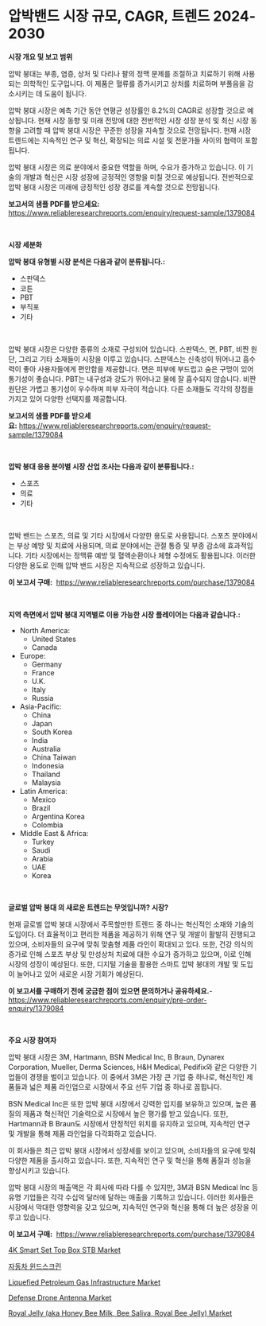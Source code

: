 <p><h1>압박밴드 시장 규모, CAGR, 트렌드 2024-2030</h1></p><p><strong>시장 개요 및 보고 범위</strong></p>
<p><p>압박 붕대는 부종, 염증, 상처 및 다리나 팔의 정맥 문제를 조절하고 치료하기 위해 사용되는 의학적인 도구입니다. 이 제품은 혈류를 증가시키고 상처를 치료하며 부풀음을 감소시키는 데 도움이 됩니다.</p><p>압박 붕대 시장은 예측 기간 동안 연평균 성장률인 8.2%의 CAGR로 성장할 것으로 예상됩니다. 현재 시장 동향 및 미래 전망에 대한 전반적인 시장 성장 분석 및 최신 시장 동향을 고려할 때 압박 붕대 시장은 꾸준한 성장을 지속할 것으로 전망됩니다. 현재 시장 트렌드에는 지속적인 연구 및 혁신, 확장되는 의료 시설 및 전문가들 사이의 협력이 포함됩니다.</p><p>압박 붕대 시장은 의료 분야에서 중요한 역할을 하며, 수요가 증가하고 있습니다. 이 기술의 개발과 혁신은 시장 성장에 긍정적인 영향을 미칠 것으로 예상됩니다. 전반적으로 압박 붕대 시장은 미래에 긍정적인 성장 경로를 계속할 것으로 전망됩니다.</p></p>
<p><strong>보고서의 샘플 PDF를 받으세요:</strong> <a href="https://www.reliableresearchreports.com/enquiry/request-sample/1379084">https://www.reliableresearchreports.com/enquiry/request-sample/1379084</a></p>
<p>&nbsp;</p>
<p><strong>시장 세분화</strong></p>
<p><strong>압박 붕대 유형별 시장 분석은 다음과 같이 분류됩니다.:</strong></p>
<p><ul><li>스판덱스</li><li>코튼</li><li>PBT</li><li>부직포</li><li>기타</li></ul></p>
<p>&nbsp;</p>
<p><p>압박 붕대 시장은 다양한 종류의 소재로 구성되어 있습니다. 스판덱스, 면, PBT, 비짠 원단, 그리고 기타 소재들이 시장을 이루고 있습니다. 스판덱스는 신축성이 뛰어나고 흡수력이 좋아 사용자들에게 편안함을 제공합니다. 면은 피부에 부드럽고 숨은 구멍이 있어 통기성이 좋습니다. PBT는 내구성과 강도가 뛰어나고 물에 잘 흡수되지 않습니다. 비짠 원단은 가볍고 통기성이 우수하며 피부 자극이 적습니다. 다른 소재들도 각각의 장점을 가지고 있어 다양한 선택지를 제공합니다.</p></p>
<p><strong>보고서의 샘플 PDF를 받으세요:</strong>&nbsp;<a href="https://www.reliableresearchreports.com/enquiry/request-sample/1379084">https://www.reliableresearchreports.com/enquiry/request-sample/1379084</a></p>
<p>&nbsp;</p>
<p><strong> 압박 붕대 응용 분야별 시장 산업 조사는 다음과 같이 분류됩니다.:</strong></p>
<p><ul><li>스포츠</li><li>의료</li><li>기타</li></ul></p>
<p>&nbsp;</p>
<p><p>압박 밴드는 스포츠, 의료 및 기타 시장에서 다양한 용도로 사용됩니다. 스포츠 분야에서는 부상 예방 및 치료에 사용되며, 의료 분야에서는 관절 통증 및 부종 감소에 효과적입니다. 기타 시장에서는 정맥류 예방 및 혈액순환이나 체형 수정에도 활용됩니다. 이러한 다양한 용도로 인해 압박 밴드 시장은 지속적으로 성장하고 있습니다.</p></p>
<p><strong>이 보고서 구매:</strong>&nbsp; <a href="https://www.reliableresearchreports.com/purchase/1379084">https://www.reliableresearchreports.com/purchase/1379084</a></p>
<p>&nbsp;</p>
<p><strong>지역 측면에서 압박 붕대 지역별로 이용 가능한 시장 플레이어는 다음과 같습니다.:</strong></p>
<p><ul>
    <li>
        North America:
        <ul>
            <li>United States</li>
            <li>Canada</li>
        </ul>
    </li>
    <li>
        Europe:
        <ul>
            <li>Germany</li>
            <li>France</li>
            <li>U.K.</li>
            <li>Italy</li>
            <li>Russia</li>
        </ul>
    </li>
    <li>
        Asia-Pacific:
        <ul>
            <li>China</li>
            <li>Japan</li>
            <li>South Korea</li>
            <li>India</li>
            <li>Australia</li>
            <li>China Taiwan</li>
            <li>Indonesia</li>
            <li>Thailand</li>
            <li>Malaysia</li>
        </ul>
    </li>
    <li>
        Latin America:
        <ul>
            <li>Mexico</li>
            <li>Brazil</li>
            <li>Argentina Korea</li>
            <li>Colombia</li>
        </ul>
    </li>
    <li>
        Middle East & Africa:
        <ul>
            <li>Turkey</li>
            <li>Saudi</li>
            <li>Arabia</li>
            <li>UAE</li>
            <li>Korea</li>
        </ul>
    </li>
    </ul></p>
<p>&nbsp;</p>
<p><strong>글로벌 압박 붕대 의 새로운 트렌드는 무엇입니까? 시장?</strong></p>
<p><p>현재 글로벌 압박 붕대 시장에서 주목할만한 트렌드 중 하나는 혁신적인 소재와 기술의 도입이다. 더 효율적이고 편리한 제품을 제공하기 위해 연구 및 개발이 활발히 진행되고 있으며, 소비자들의 요구에 맞춰 맞춤형 제품 라인이 확대되고 있다. 또한, 건강 의식의 증가로 인해 스포츠 부상 및 만성상처 치료에 대한 수요가 증가하고 있으며, 이로 인해 시장의 성장이 예상된다. 또한, 디지털 기술을 활용한 스마트 압박 붕대의 개발 및 도입이 늘어나고 있어 새로운 시장 기회가 예상된다.</p></p>
<p><strong>이 보고서를 구매하기 전에 궁금한 점이 있으면 문의하거나 공유하세요.</strong>- <a href="https://www.reliableresearchreports.com/enquiry/pre-order-enquiry/1379084">https://www.reliableresearchreports.com/enquiry/pre-order-enquiry/1379084</a></p>
<p>&nbsp;</p>
<p><strong>주요 시장 참여자</strong></p>
<p><p>압박 붕대 시장은 3M, Hartmann, BSN Medical Inc, B Braun, Dynarex Corporation, Mueller, Derma Sciences, H&H Medical, Pedifix와 같은  다양한 기업들이 경쟁을 벌이고 있습니다. 이 중에서 3M은 가장 큰 기업 중 하나로, 혁신적인 제품들과 넓은 제품 라인업으로 시장에서 주요 선두 기업 중 하나로 꼽힙니다. </p><p>BSN Medical Inc은 또한 압박 붕대 시장에서 강력한 입지를 보유하고 있으며, 높은 품질의 제품과 혁신적인 기술력으로 시장에서 높은 평가를 받고 있습니다. 또한, Hartmann과 B Braun도 시장에서 안정적인 위치를 유지하고 있으며, 지속적인 연구 및 개발을 통해 제품 라인업을 다각화하고 있습니다.</p><p>이 회사들은 최근 압박 붕대 시장에서 성장세를 보이고 있으며, 소비자들의 요구에 맞춰 다양한 제품을 출시하고 있습니다. 또한, 지속적인 연구 및 혁신을 통해 품질과 성능을 향상시키고 있습니다.</p><p>압박 붕대 시장의 매출액은 각 회사에 따라 다를 수 있지만, 3M과 BSN Medical Inc 등 유명 기업들은 각각 수십억 달러에 달하는 매출을 기록하고 있습니다. 이러한 회사들은 시장에서 막대한 영향력을 갖고 있으며, 지속적인 연구와 혁신을 통해 더 높은 성장을 이루고 있습니다.</p></p>
<p><strong>이 보고서 구매:</strong>&nbsp;&nbsp;<a href="https://www.reliableresearchreports.com/purchase/1379084">https://www.reliableresearchreports.com/purchase/1379084</a></p>
<p><p><a href="https://woozy-pyroraptor-a1f.notion.site/Global-4K-Smart-Set-Top-Box-STB-Market-by-Types-Applications-and-Major-Players-with-Regional-Grow-dc09b2b3ca574632b8ae4c68cd78efcb">4K Smart Set Top Box STB Market</a></p><p><a href="https://medium.com/@howaoole34545/%EC%9E%90%EB%8F%99%EC%B0%A8-%EC%9C%88%EB%93%9C%EC%8A%A4%ED%81%AC%EB%A6%B0-%EC%8B%9C%EC%9E%A5-%EC%8B%9C%EC%9E%A5-cagr-%EC%8B%9C%EC%9E%A5-%ED%8A%B8%EB%A0%8C%EB%93%9C-%EB%B0%8F-%EC%84%B1%EC%9E%A5-%EC%A0%84%EB%9E%B5%EC%97%90-%EB%8C%80%ED%95%9C-%ED%86%B5%EC%B0%B0%EB%A0%A5-4e54486aa31b">자동차 윈드스크린</a></p><p><a href="https://issuu.com/reportprime-2/docs/liquefied-petroleum-gas-infrastructure-market-size">Liquefied Petroleum Gas Infrastructure Market</a></p><p><a href="https://issuu.com/reportprime-2/docs/defense-drone-antenna-market-size-2030.pptx">Defense Drone Antenna Market</a></p><p><a href="https://view.publitas.com/reportprime-1/royal-jelly-aka-honey-bee-milk-bee-saliva-royal-bee-jelly-market-size-market-share-and-global-market-analysis-report-2024-2031/">Royal Jelly (aka Honey Bee Milk, Bee Saliva, Royal Bee Jelly) Market</a></p></p>
